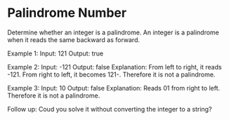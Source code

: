 # Palindrome Number

Determine whether an integer is a palindrome. An integer is a palindrome when it reads the same backward as forward.

Example 1:
Input: 121
Output: true


Example 2:
Input: -121
Output: false
Explanation: From left to right, it reads -121. From right to left, it becomes 121-. Therefore it is not a palindrome.

Example 3:
Input: 10
Output: false
Explanation: Reads 01 from right to left. Therefore it is not a palindrome.

Follow up:
Coud you solve it without converting the integer to a string?

